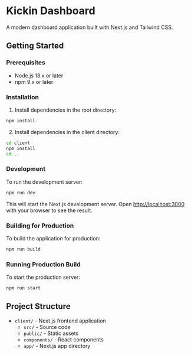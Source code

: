 # Kickin Dashboard

A modern dashboard application built with Next.js and Tailwind CSS.

## Getting Started

### Prerequisites

- Node.js 18.x or later
- npm 9.x or later

### Installation

1. Install dependencies in the root directory:
```bash
npm install
```

2. Install dependencies in the client directory:
```bash
cd client
npm install
cd ..
```

### Development

To run the development server:

```bash
npm run dev
```

This will start the Next.js development server. Open [http://localhost:3000](http://localhost:3000) with your browser to see the result.

### Building for Production

To build the application for production:

```bash
npm run build
```

### Running Production Build

To start the production server:

```bash
npm run start
```

## Project Structure

- `client/` - Next.js frontend application
  - `src/` - Source code
  - `public/` - Static assets
  - `components/` - React components
  - `app/` - Next.js app directory 
